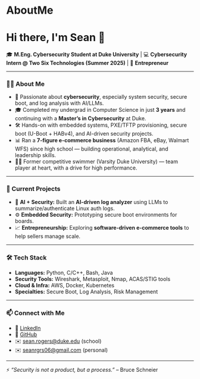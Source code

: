 # AboutMe

# Hi there, I'm Sean 👋  

🎓 **M.Eng. Cybersecurity Student at Duke University** | 💻 **Cybersecurity Intern @ Two Six Technologies (Summer 2025)** | 🚀 **Entrepreneur**

---

### 👨‍💻 About Me
- 🔐 Passionate about **cybersecurity**, especially system security, secure boot, and log analysis with AI/LLMs.  
- 🎓 Completed my undergrad in Computer Science in just **3 years** and continuing with a **Master’s in Cybersecurity** at Duke.  
- 🛠 Hands-on with embedded systems, PXE/TFTP provisioning, secure boot (U-Boot + HABv4), and AI-driven security projects.  
- 📊 Ran a **7-figure e-commerce business** (Amazon FBA, eBay, Walmart WFS) since high school — building operational, analytical, and leadership skills.  
- 🏊‍♂️ Former competitive swimmer (Varsity Duke University) — team player at heart, with a drive for high performance.  

---

### 🔭 Current Projects
- 🧠 **AI + Security:** Built an **AI-driven log analyzer** using LLMs to summarize/authenticate Linux auth logs.  
- ⚙️ **Embedded Security:** Prototyping secure boot environments for boards.  
- 📈 **Entrepreneurship:** Exploring **software-driven e-commerce tools** to help sellers manage scale.  

---

### 🛠 Tech Stack
- **Languages:** Python, C/C++, Bash, Java  
- **Security Tools:** Wireshark, Metasploit, Nmap, ACAS/STIG tools  
- **Cloud & Infra:** AWS, Docker, Kubernetes  
- **Specialties:** Secure Boot, Log Analysis, Risk Management  

---

### 📫 Connect with Me
- 💼 [LinkedIn](https://linkedin.com/in/sean-rogers)  
- 🐙 [GitHub](https://github.com/sharky1s34)  
- ✉️ sean.rogers@duke.edu  (school)
- ✉️ seanrgrs06@gmail.com (personal)

---

⚡ *“Security is not a product, but a process.”* – Bruce Schneier
